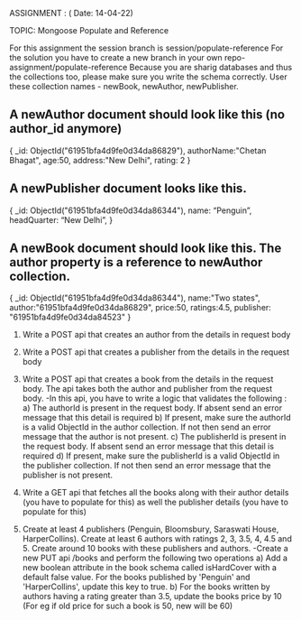 ASSIGNMENT  : ( Date: 14-04-22) 

  TOPIC: Mongoose Populate and Reference

For this assignment the session branch is session/populate-reference
For the solution you have to create a new branch in your own repo- assignment/populate-reference
Because you are sharig databases and thus the collections too, please make sure you write the schema correctly. User these collection names - newBook, newAuthor, newPublisher.

A newAuthor document should look like this (no author_id anymore)
-----------------------------------------------------------------
{ 
	_id: ObjectId("61951bfa4d9fe0d34da86829"),
	authorName:"Chetan Bhagat",
	age:50,
	address:"New Delhi",
	rating: 2
}

A newPublisher document looks like this.
-----------------------------------------
{
	_id: ObjectId("61951bfa4d9fe0d34da86344"),
	name: “Penguin”,
	headQuarter: “New Delhi”,
}

A newBook document should look like this. The author property is a reference to newAuthor collection. 
-----------------------------------------------------------------------------------------------------
{
	_id: ObjectId("61951bfa4d9fe0d34da86344"),
	name:"Two states",
	author:"61951bfa4d9fe0d34da86829",
	price:50,
	ratings:4.5,
	publisher: "61951bfa4d9fe0d34da84523"
}

1. Write a POST api that creates an author from the details in request body
2. Write a POST api that creates a publisher from the details in the request body
3. Write a POST api that creates a book from the details in the request body. The api takes both the author and publisher from the request body. 
    -In this api, you have to write a logic that validates the following :
        a) The authorId is present in the request body. If absent send an error message that this detail is required
        b) If present, make sure the authorId is a valid ObjectId in the author collection. If not then send an error message that the author is not present.
        c) The publisherId is present in the request body. If absent send an error message that this detail is required
        d) If present, make sure the publisherId is a valid ObjectId in the publisher collection. If not then send an error message that the publisher is not present.
4. Write a GET api that fetches all the books along with their author details (you have to populate for this) as well the publisher details (you have to populate for this) 

5. Create at least 4 publishers (Penguin, Bloomsbury, Saraswati House, HarperCollins). Create at least 6 authors with ratings 2, 3, 3.5, 4, 4.5 and 5. Create around 10 books with these publishers and authors.
	-Create a new PUT api /books and perform the following two operations
		a) Add a new boolean attribute in the book schema called isHardCover with a default false value. For the books published by 'Penguin' and 'HarperCollins', update this key to true.
		b) For the books written by authors having a rating greater than 3.5, update the books price by 10 (For eg if old price for such a book is 50, new will be 60) 

